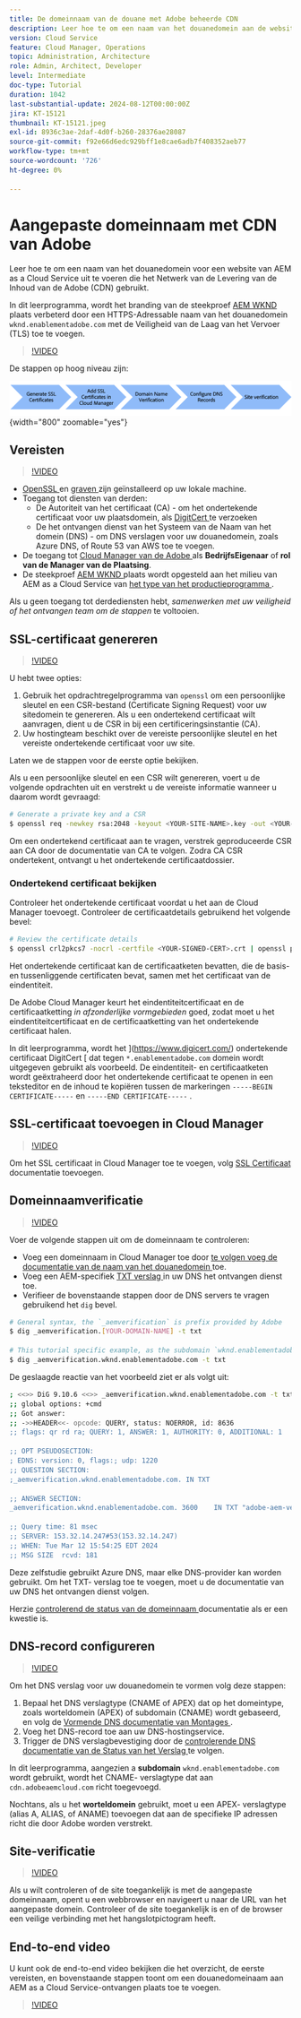```yaml
---
title: De domeinnaam van de douane met Adobe beheerde CDN
description: Leer hoe te om een naam van het douanedomein aan de website van AEM as a Cloud Service uit te voeren die een Adobe beheerde CDN gebruikt.
version: Cloud Service
feature: Cloud Manager, Operations
topic: Administration, Architecture
role: Admin, Architect, Developer
level: Intermediate
doc-type: Tutorial
duration: 1042
last-substantial-update: 2024-08-12T00:00:00Z
jira: KT-15121
thumbnail: KT-15121.jpeg
exl-id: 8936c3ae-2daf-4d0f-b260-28376ae28087
source-git-commit: f92e66d6edc929bff1e8cae6adb7f408352aeb77
workflow-type: tm+mt
source-wordcount: '726'
ht-degree: 0%

---
```


# Aangepaste domeinnaam met CDN van Adobe

Leer hoe te om een naam van het douanedomein voor een website van AEM as a Cloud Service uit te voeren die het Netwerk van de Levering van de Inhoud van de Adobe (CDN) gebruikt.

In dit leerprogramma, wordt het branding van de steekproef [ AEM WKND ](https://github.com/adobe/aem-guides-wknd) plaats verbeterd door een HTTPS-Adressable naam van het douanedomein `wknd.enablementadobe.com` met de Veiligheid van de Laag van het Vervoer (TLS) toe te voegen.

>[!VIDEO](https://video.tv.adobe.com/v/3427903?quality=12&learn=on)

De stappen op hoog niveau zijn:

![ Naam van het Domein van de Douane met Adobe CDN ](./assets/add-custom-domain-name-with-Adobe-CDN.png){width="800" zoomable="yes"}

## Vereisten

>[!VIDEO](https://video.tv.adobe.com/v/3427909?quality=12&learn=on)

- [ OpenSSL ](https://www.openssl.org/) en [ graven ](https://www.isc.org/blogs/dns-checker/) zijn geïnstalleerd op uw lokale machine.
- Toegang tot diensten van derden:
   - De Autoriteit van het certificaat (CA) - om het ondertekende certificaat voor uw plaatsdomein, als [ DigitCert ](https://www.digicert.com/) te verzoeken
   - De het ontvangen dienst van het Systeem van de Naam van het domein (DNS) - om DNS verslagen voor uw douanedomein, zoals Azure DNS, of Route 53 van AWS toe te voegen.
- De toegang tot [ Cloud Manager van de Adobe ](https://my.cloudmanager.adobe.com/) als **BedrijfsEigenaar** of **rol van de Manager van de Plaatsing**.
- De steekproef [ AEM WKND ](https://github.com/adobe/aem-guides-wknd) plaats wordt opgesteld aan het milieu van AEM as a Cloud Service van [ het type van het productieprogramma ](https://experienceleague.adobe.com/en/docs/experience-manager-cloud-service/content/implementing/using-cloud-manager/programs/introduction-production-programs).

Als u geen toegang tot derdediensten hebt, _samenwerken met uw veiligheid of het ontvangen team om de stappen_ te voltooien.

## SSL-certificaat genereren

>[!VIDEO](https://video.tv.adobe.com/v/3427908?quality=12&learn=on)

U hebt twee opties:

1. Gebruik het opdrachtregelprogramma van `openssl` om een persoonlijke sleutel en een CSR-bestand (Certificate Signing Request) voor uw sitedomein te genereren. Als u een ondertekend certificaat wilt aanvragen, dient u de CSR in bij een certificeringsinstantie (CA).
1. Uw hostingteam beschikt over de vereiste persoonlijke sleutel en het vereiste ondertekende certificaat voor uw site.

Laten we de stappen voor de eerste optie bekijken.

Als u een persoonlijke sleutel en een CSR wilt genereren, voert u de volgende opdrachten uit en verstrekt u de vereiste informatie wanneer u daarom wordt gevraagd:

```bash
# Generate a private key and a CSR
$ openssl req -newkey rsa:2048 -keyout <YOUR-SITE-NAME>.key -out <YOUR-SITE-NAME>.csr -nodes
```

Om een ondertekend certificaat aan te vragen, verstrek geproduceerde CSR aan CA door de documentatie van CA te volgen. Zodra CA CSR ondertekent, ontvangt u het ondertekende certificaatdossier.

### Ondertekend certificaat bekijken

Controleer het ondertekende certificaat voordat u het aan de Cloud Manager toevoegt. Controleer de certificaatdetails gebruikend het volgende bevel:

```bash
# Review the certificate details
$ openssl crl2pkcs7 -nocrl -certfile <YOUR-SIGNED-CERT>.crt | openssl pkcs7 -print_certs -noout
```

Het ondertekende certificaat kan de certificaatketen bevatten, die de basis- en tussenliggende certificaten bevat, samen met het certificaat van de eindentiteit.

De Adobe Cloud Manager keurt het eindentiteitcertificaat en de certificaatketting _in afzonderlijke vormgebieden_ goed, zodat moet u het eindentiteitcertificaat en de certificaatketting van het ondertekende certificaat halen.

In dit leerprogramma, wordt het ](https://www.digicert.com/) ondertekende certificaat DigitCert [ dat tegen `*.enablementadobe.com` domein wordt uitgegeven gebruikt als voorbeeld. De eindentiteit- en certificaatketen wordt geëxtraheerd door het ondertekende certificaat te openen in een teksteditor en de inhoud te kopiëren tussen de markeringen `-----BEGIN CERTIFICATE-----` en `-----END CERTIFICATE-----` .

## SSL-certificaat toevoegen in Cloud Manager

>[!VIDEO](https://video.tv.adobe.com/v/3427906?quality=12&learn=on)

Om het SSL certificaat in Cloud Manager toe te voegen, volg [ SSL Certificaat ](https://experienceleague.adobe.com/en/docs/experience-manager-cloud-service/content/implementing/using-cloud-manager/manage-ssl-certificates/add-ssl-certificate) documentatie toevoegen.

## Domeinnaamverificatie

>[!VIDEO](https://video.tv.adobe.com/v/3427905?quality=12&learn=on)

Voer de volgende stappen uit om de domeinnaam te controleren:

- Voeg een domeinnaam in Cloud Manager toe door [ te volgen voeg de documentatie van de naam van het douanedomein ](https://experienceleague.adobe.com/en/docs/experience-manager-cloud-service/content/implementing/using-cloud-manager/custom-domain-names/add-custom-domain-name) toe.
- Voeg een AEM-specifiek [ TXT verslag ](https://experienceleague.adobe.com/en/docs/experience-manager-cloud-service/content/implementing/using-cloud-manager/custom-domain-names/add-text-record) in uw DNS het ontvangen dienst toe.
- Verifieer de bovenstaande stappen door de DNS servers te vragen gebruikend het `dig` bevel.

```bash
# General syntax, the `_aemverification` is prefix provided by Adobe
$ dig _aemverification.[YOUR-DOMAIN-NAME] -t txt

# This tutorial specific example, as the subdomain `wknd.enablementadobe.com` is used
$ dig _aemverification.wknd.enablementadobe.com -t txt
```

De geslaagde reactie van het voorbeeld ziet er als volgt uit:

```bash
; <<>> DiG 9.10.6 <<>> _aemverification.wknd.enablementadobe.com -t txt
;; global options: +cmd
;; Got answer:
;; ->>HEADER<<- opcode: QUERY, status: NOERROR, id: 8636
;; flags: qr rd ra; QUERY: 1, ANSWER: 1, AUTHORITY: 0, ADDITIONAL: 1

;; OPT PSEUDOSECTION:
; EDNS: version: 0, flags:; udp: 1220
;; QUESTION SECTION:
;_aemverification.wknd.enablementadobe.com. IN TXT

;; ANSWER SECTION:
_aemverification.wknd.enablementadobe.com. 3600    IN TXT "adobe-aem-verification=wknd.enablementadobe.com/105881/991000/bef0e843-9280-4385-9984-357ed9a4217b"

;; Query time: 81 msec
;; SERVER: 153.32.14.247#53(153.32.14.247)
;; WHEN: Tue Mar 12 15:54:25 EDT 2024
;; MSG SIZE  rcvd: 181
```

Deze zelfstudie gebruikt Azure DNS, maar elke DNS-provider kan worden gebruikt. Om het TXT- verslag toe te voegen, moet u de documentatie van uw DNS het ontvangen dienst volgen.

Herzie [ controlerend de status van de domeinnaam ](https://experienceleague.adobe.com/en/docs/experience-manager-cloud-service/content/implementing/using-cloud-manager/custom-domain-names/check-domain-name-status) documentatie als er een kwestie is.

## DNS-record configureren

>[!VIDEO](https://video.tv.adobe.com/v/3427907?quality=12&learn=on)

Om het DNS verslag voor uw douanedomein te vormen volg deze stappen:

1. Bepaal het DNS verslagtype (CNAME of APEX) dat op het domeintype, zoals worteldomein (APEX) of subdomain (CNAME) wordt gebaseerd, en volg de [ Vormende DNS documentatie van Montages ](https://experienceleague.adobe.com/en/docs/experience-manager-cloud-service/content/implementing/using-cloud-manager/custom-domain-names/configure-dns-settings).
1. Voeg het DNS-record toe aan uw DNS-hostingservice.
1. Trigger de DNS verslagbevestiging door de [ controlerende DNS documentatie van de Status van het Verslag ](https://experienceleague.adobe.com/en/docs/experience-manager-cloud-service/content/implementing/using-cloud-manager/custom-domain-names/check-dns-record-status) te volgen.

In dit leerprogramma, aangezien a **subdomain** `wknd.enablementadobe.com` wordt gebruikt, wordt het CNAME- verslagtype dat aan `cdn.adobeaemcloud.com` richt toegevoegd.

Nochtans, als u het **worteldomein** gebruikt, moet u een APEX- verslagtype (alias A, ALIAS, of ANAME) toevoegen dat aan de specifieke IP adressen richt die door Adobe worden verstrekt.

## Site-verificatie

>[!VIDEO](https://video.tv.adobe.com/v/3427904?quality=12&learn=on)

Als u wilt controleren of de site toegankelijk is met de aangepaste domeinnaam, opent u een webbrowser en navigeert u naar de URL van het aangepaste domein. Controleer of de site toegankelijk is en of de browser een veilige verbinding met het hangslotpictogram heeft.

## End-to-end video

U kunt ook de end-to-end video bekijken die het overzicht, de eerste vereisten, en bovenstaande stappen toont om een douanedomeinaam aan AEM as a Cloud Service-ontvangen plaats toe te voegen.

>[!VIDEO](https://video.tv.adobe.com/v/3427817?quality=12&learn=on)
